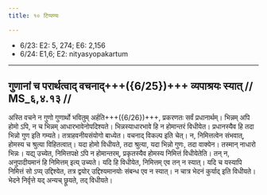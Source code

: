 ```yaml
---
title: १० टिप्पण्यः

---
```

- 6/23: E2: 5, 274; E6: 2,156
- 6/24: E1,6; E2: nityasyopakartum

____________________________________________


## गुणानां च परार्थत्वाद् वचनाद्+++({6/25})+++ व्यपाश्रयः स्यात् // MS_६,४.१३ //

अस्ति वचने न गुणो गुणार्थो भवितुम् अर्हति+++({6/26})+++, प्रकरणतः सर्वं प्रधानार्थम्। भिन्नम् अपि होमो ऽपि, न च भिन्नम् आधारभावेनोपदिश्यते। भिन्नस्याधारभावे हि न होमान्तरं विधीयेत। प्रधानस्यैव हि तदा भिन्नो गुण इति गम्यते। तत्राहवनीयसंयोगो बाध्येत। वचनाद् विकल्प इति चेत्। न, निमित्तत्वेन संभवात्, होमस्य च श्रुत्या विहितत्वात्। यदा होमो विधीयते, तदा श्रुत्या, यदा भिन्नो गुणः, तदा वाक्येन। तस्मान् नाधारो भिन्नः। यद्य् उच्येत, निमित्तपक्षे ऽपि न होमान्तरम्, प्रकृतस्यैव होमस्य निमित्तं विधीयेतेति। तन् न, अनुपादीयमानं हि निमित्तम् इत्य् उच्यते। यदि हि विधीयेत, निमित्तम् एव तन् न स्यात्। यदि च यस्यापि निमित्तं सो ऽप्य् उद्दिश्येत, तत्र द्वयोर् उद्दिश्यमानयोः संबन्ध एव न स्यात्। न चात्र भेदनं कुर्याद् इति विधीयते। भेदने निर्वृत्ते यद् अन्यच् छ्रूयते, तद् विधीयते।
